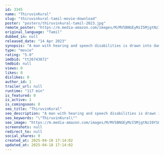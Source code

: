 ```yaml
---
id: 3345
name: "ThiruvinKural"
slug: "thiruvinkural-tamil-movie-download"
poster: "posters/thiruvinkural-tamil-2023.jpg"
remote_poster: "https://m.media-amazon.com/images/M/MV5BNGEyMzI5MjgtNzI0YS00ZTMxLTk5ZGUtY2M1ZjYxMGNjZjFiXkEyXkFqcGc@._V1_SX300.jpg"
original_language: "Tamil"
dubbed_in: null
released_date: "14 Apr 2023"
synopsis: "A man with hearing and speech disabilities is drawn into danger when a ruthless gang starts targeting his injured father at a hospital."
type: "movie"
rating: "5.0"
imdbid: "tt26743872"
tmdbid: null
views: 0
likes: 0
dislikes: 0
author_id: 1
trailer_url: null
runtime: "117 min"
is_featured: 0
is_active: 1
is_comingsoon: 0
seo_title: "ThiruvinKural"
seo_description: "A man with hearing and speech disabilities is drawn into danger when a ruthless gang starts targeting his injured father at a hospital."
seo_keywords: "\"ThiruvinKural\""
seo_image: "https://m.media-amazon.com/images/M/MV5BNGEyMzI5MjgtNzI0YS00ZTMxLTk5ZGUtY2M1ZjYxMGNjZjFiXkEyXkFqcGc@._V1_SX300.jpg"
screenshots: null
redirect_to: null
social_shares: 0
created_at: 2025-04-18 17:14:02
updated_at: 2025-04-18 17:14:02
---
```



